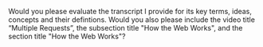 Would you please evaluate the transcript I provide for its key terms, ideas, concepts and their defintions. Would you also please include the video title “Multiple Requests”, the subsection title "How the Web Works", and the section title "How the Web Works"?
